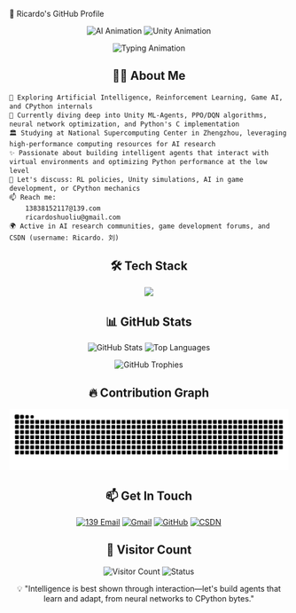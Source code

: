 🌟 Ricardo's GitHub Profile
<p align="center">
<img src="https://media.giphy.com/media/3o7aCTPPm4x1yu8E8E/giphy.gif" width="400" alt="AI Animation" /> <img src="https://media.giphy.com/media/RbDKaczqWovIugyJmW/giphy.gif" width="400" alt="Unity Animation" />
</p>
<p align="center">
<img src="https://readme-typing-svg.herokuapp.com?size=28&center=true&vCenter=true&width=800&lines=Greetings%2C%20this%20is%20Ricardo%20🤖;AI%20%26%20Reinforcement%20Learning%20Enthusiast;Exploring%20Unity%20ML-Agents%20%26%20CPython%20🚀;Studying%20at%20National%20Supercomputing%20Center%20Zhengzhou%20🖥️" alt="Typing Animation" />
</p>
<h2 align="center">👨‍💻 About Me</h2>

    🔭 Exploring Artificial Intelligence, Reinforcement Learning, Game AI, and CPython internals
    🌱 Currently diving deep into Unity ML-Agents, PPO/DQN algorithms, neural network optimization, and Python's C implementation
    🏛️ Studying at National Supercomputing Center in Zhengzhou, leveraging high-performance computing resources for AI research
    ✨ Passionate about building intelligent agents that interact with virtual environments and optimizing Python performance at the low level
    💬 Let's discuss: RL policies, Unity simulations, AI in game development, or CPython mechanics
    📫 Reach me:
        13838152117@139.com
        ricardoshuoliu@gmail.com
    🌍 Active in AI research communities, game development forums, and CSDN (username: Ricardo. 刘)

<h2 align="center">🛠 Tech Stack</h2>
<p align="center">
<img src="https://skillicons.dev/icons?i=python,c,cpython,pytorch,tensorflow,unity,csharp,git,github,linux,vscode" />
</p>
<h2 align="center">📊 GitHub Stats</h2>
<p align="center">
<img src="https://github-readme-stats.vercel.app/api?username=Ricardo-shuo-liu&show_icons=true&theme=radical" height="180" alt="GitHub Stats" /> <img src="https://github-readme-stats.vercel.app/api/top-langs/?username=Ricardo-shuo-liu&layout=compact&theme=radical" height="180" alt="Top Languages" />
</p>
<p align="center">
<img src="https://github-profile-trophy.vercel.app/?username=Ricardo-shuo-liu&theme=tokyonight&row=1&column=6" alt="GitHub Trophies" />
</p>
<h2 align="center">🔥 Contribution Graph</h2>
<p align="center">
<img src="https://raw.githubusercontent.com/Platane/snk/output/github-contribution-grid-snake.svg" alt="Contribution Snake Animation" />
</p>
<h2 align="center">📫 Get In Touch</h2>
<p align="center">
<a href="mailto:13838152117@139.com"><img src="https://img.shields.io/badge/Email-139%20Mail-blue?style=for-the-badge&logo=gmail" alt="139 Email" /></a> <a href="mailto:ricardoshuoliu@gmail.com"><img src="https://img.shields.io/badge/Email-Gmail-red?style=for-the-badge&logo=gmail" alt="Gmail" /></a> <a href="https://github.com/Ricardo-shuo-liu"><img src="https://img.shields.io/badge/GitHub-Ricardo-shuo-liu-informational?style=for-the-badge&logo=github" alt="GitHub" /></a> <a href="https://blog.csdn.net/Ricardo.刘"><img src="https://img.shields.io/badge/CSDN-Ricardo.刘-orange?style=for-the-badge&logo=csdn" alt="CSDN" /></a>
</p>
<h2 align="center">👀 Visitor Count</h2>
<p align="center">
<img src="https://komarev.com/ghpvc/?username=Ricardo-shuo-liu&style=for-the-badge&color=brightgreen" alt="Visitor Count" /> <img src="https://img.shields.io/badge/Status-Active%20in%20AI%20%26%20CPython-blueviolet?style=for-the-badge&logo=ai" alt="Status" />
</p>
<p align="center">
💡 "Intelligence is best shown through interaction—let's build agents that learn and adapt, from neural networks to CPython bytes."</p>
